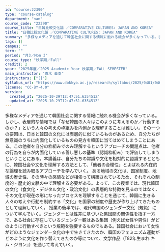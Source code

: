 ```yaml
---
id: "course:22390"
type: "course-catalog"
department: "nan"
course_code: "22390"
course_title: "日韓比較文化論 ／COMPARATIVE CULTURES: JAPAN AND KOREA"
title: "日韓比較文化論 ／COMPARATIVE CULTURES: JAPAN AND KOREA"
summary: "多様なメディアを通じて韓国社会に関する情報に触れる機会が多くなっている。しかし、表層的な情報では「なぜ韓国の人々はこのように考えるのか／行動するのか？」という人々の考えの枠組みを内側から理解することは難しい。その一つの要因は、日本と韓国の文…"
tags: []
campus: ""
term: ""
period: "月3／Mon 3"
course_type: "秋学期／Fall"
credits: 2
year: "2025年度／2025 Academic Year 秋学期／FALL SEMESTER"
main_instructor: "青木 義幸"
instructors: ["[]"]
syllabus_url: "https://www.dokkyo.ac.jp/research/syllabus/2025/0401/0401_22390_ja_JP.html"
license: "CC-BY-4.0"
version:
  created_at: "2025-10-29T12:47:51.635451Z"
  updated_at: "2025-10-29T12:47:51.635451Z"
---
```

多様なメディアを通じて韓国社会に関する情報に触れる機会が多くなっている。しかし、表層的な情報では「なぜ韓国の人々はこのように考えるのか／行動するのか？」という人々の考えの枠組みを内側から理解することは難しい。その一つの要因は、日本と韓国の文化には表層的に似ているものがあるため、自分たちが無意識のうちに内面化しているものの見方を韓国に当てはめてしまうことにある。この他者を自分の枠組みでのみ理解するというアプローチの問題点は、他者の行為を自らが内面化している善し悪しの基準（認識枠組み）で評価してしまうということにある。本講義は、自分たちの常識や文化を相対的に認識するとともに、韓国社会や文化を理解する方法として、「他者の合理性」とよばれる内在的な論理を読み取るアプローチを学んでいく。 ある地域の文化は、国家制度、地域の歴史性、その時々の感情などが相俟って構築されているため、それぞれの制度的・歴史的文脈の中で理解する必要がある。よって、この授業では、現代韓国の文化（食文化・デジタル文化・政治文化）の表層的な特徴を見るのではなく、その文化が現在の形になったプロセスを理解することを通じて、韓国に生きる人々の考えや行動を制約する「文化」を国家の制度や歴史が作り上げてきたものとして理解していく。 授業の後半では、現代韓国のジェンダー文化（規範）について学んでいく。ジェンダーとは性差に基づいた集団間の関係性を指す一方で、ある社会に存在しているジェンダー観はある集団（例えば女性や男性）がどのように行動すべきという規範を強要するものでもある。韓国社会において女性がどのようなジェンダー文化の中で生きてきたのか、韓国のフェミニズム運動がどのように文化を作り替えてきたのか等について、文学作品（『82年生まれ キム・ジヨン』）を通じて考えていく。
